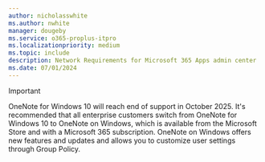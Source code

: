 ```yaml
---
author: nicholasswhite
ms.author: nwhite
manager: dougeby
ms.service: o365-proplus-itpro
ms.localizationpriority: medium
ms.topic: include
description: Network Requirements for Microsoft 365 Apps admin center 
ms.date: 07/01/2024
---
```

<!--This file is shared by deployment-guide-onenote.md. Headings are driven by article context.-->
> [!IMPORTANT]
> OneNote for Windows 10 will reach end of support in October 2025. It's recommended that all enterprise customers switch from OneNote for Windows 10 to OneNote on Windows, which is available from the Microsoft Store and with a Microsoft 365 subscription. OneNote on Windows offers new features and updates and allows you to customize user settings through Group Policy.
